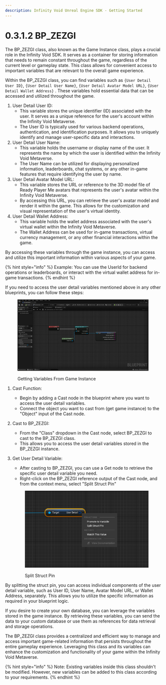 ```yaml
---
description: Infinity Void Unreal Engine SDK - Getting Started
---
```


# 0.3.1.2 BP\_ZEZGI

The BP\_ZEZGI class, also known as the Game Instance class, plays a crucial role in the Infinity Void SDK. It serves as a container for storing information that needs to remain constant throughout the game, regardless of the current level or gameplay state. This class allows for convenient access to important variables that are relevant to the overall game experience.

Within the BP\_ZEZGI class, you can find variables such as `{User Detail User ID}`, `{User Detail User Name}`, `{User Detail Avatar Model URL}`, `{User Detail Wallet Address}` . These variables hold essential data that can be accessed and utilized throughout the game.&#x20;

1. User Detail User ID:
   * This variable stores the unique identifier (ID) associated with the user. It serves as a unique reference for the user's account within the Infinity Void Metaverse.
   * The User ID is typically used for various backend operations, authentication, and identification purposes. It allows you to uniquely identify and manage user-specific data and interactions.
2. User Detail User Name:
   * This variable holds the username or display name of the user. It represents the name by which the user is identified within the Infinity Void Metaverse.
   * The User Name can be utilized for displaying personalized information, leaderboards, chat systems, or any other in-game features that require identifying the user by name.
3. User Detail Avatar Model URL:
   * This variable stores the URL or reference to the 3D model file of Ready Player Me avatars that represents the user's avatar within the Infinity Void Metaverse.&#x20;
   * By accessing this URL, you can retrieve the user's avatar model and render it within the game. This allows for the customization and visual representation of the user's virtual identity.
4. User Detail Wallet Address:
   * This variable holds the wallet address associated with the user's virtual wallet within the Infinity Void Metaverse.
   * The Wallet Address can be used for in-game transactions, virtual currency management, or any other financial interactions within the game.

By accessing these variables through the game instance, you can access and utilize this important information within various aspects of your game.

{% hint style="info" %}
Example: You can use the UserId for backend operations or leaderboards, or interact with the virtual wallet address for in-game transactions.
{% endhint %}

&#x20;If you need to access the user detail variables mentioned above in any other blueprints, you can follow these steps:

<figure><img src="../../../../../.gitbook/assets/cast.png" alt=""><figcaption><p>Getting Variables From Game Instance</p></figcaption></figure>

1. Cast Function:
   * Begin by adding a Cast node in the blueprint where you want to access the user detail variables.
   * Connect the object you want to cast from (get game instance) to the "Object" input of the Cast node.
2. Cast to BP\_ZEZGI:
   * From the "Class" dropdown in the Cast node, select BP\_ZEZGI to cast to the BP\_ZEZGI class.
   * This allows you to access the user detail variables stored in the BP\_ZEZGI instance.
3.  Get User Detail Variable:

    * After casting to BP\_ZEZGI, you can use a Get node to retrieve the specific user detail variable you need.
    * Right-click on the BP\_ZEZGI reference output of the Cast node, and from the context menu, select "Split Struct Pin"&#x20;

    <div align="left" data-full-width="true">

    <figure><img src="../../../../../.gitbook/assets/Split.png" alt="" width="472"><figcaption><p>Split Struct Pin</p></figcaption></figure>

    </div>

By splitting the struct pin, you can access individual components of the user detail variable, such as User ID, User Name, Avatar Model URL, or Wallet Address, separately. This allows you to utilize the specific information as required in your blueprint logic.

If you desire to create your own database, you can leverage the variables stored in the game instance. By retrieving these variables, you can send the data to your custom database or use them as references for data retrieval and storage operations.

The BP\_ZEZGI class provides a centralized and efficient way to manage and access important game-related information that persists throughout the entire gameplay experience. Leveraging this class and its variables can enhance the customization and functionality of your game within the Infinity Void Metaverse.

{% hint style="info" %}
Note: Existing variables inside this class shouldn't be modified. However, new variables can be added to this class according to your requirements.
{% endhint %}
